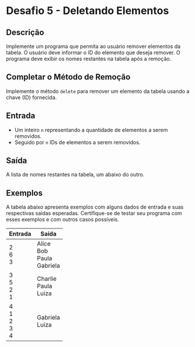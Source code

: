 # Desafio 5 - Deletando Elementos

## Descrição

Implemente um programa que permita ao usuário remover elementos da tabela. O usuário deve informar o ID do elemento que deseja remover. O programa deve exibir os nomes restantes na tabela após a remoção.

## Completar o Método de Remoção

Implemente o método `delete` para remover um elemento da tabela usando a chave (ID) fornecida.

## Entrada

- Um inteiro `n` representando a quantidade de elementos a serem removidos.
- Seguido por `n` IDs de elementos a serem removidos.

## Saída

A lista de nomes restantes na tabela, um abaixo do outro.

## Exemplos

A tabela abaixo apresenta exemplos com alguns dados de entrada e suas respectivas saídas esperadas. Certifique-se de testar seu programa com esses exemplos e com outros casos possíveis.

| Entrada               | Saída                             |
| --------------------- | --------------------------------- |
| 2<br>6<br>3           | Alice<br>Bob<br>Paula<br>Gabriela |
| 3<br>5<br>2<br>1      | Charlie<br>Paula<br>Luiza         |
| 4<br>1<br>2<br>3<br>4 | Gabriela<br>Luiza                 |
